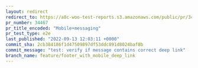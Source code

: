 ```yaml
---
layout: redirect
redirect_to: https://a8c-woo-test-reports.s3.amazonaws.com/public/pr/34467/e2e/index.html
pr_number: 34467
pr_title_encoded: "Mobile+messaging"
pr_test_type: e2e
last_published: "2022-09-13 12:03:11 +0000"
commit_sha: 2cb384186f1d47509897df53ddc891d8024baf8b
commit_message: "test: verify if message contains correct deep link"
branch_name: feature/footer_with_mobile_deep_link
---
```

